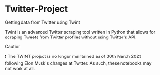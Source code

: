 # Twitter-Project
Getting data from Twitter using Twint

Twint is an advanced Twitter scraping tool written in Python that allows for scraping Tweets from Twitter profiles without using Twitter's API.

> [!CAUTION]
 ❗ The TWINT project is no longer maintained as of 30th March 2023 following Elon Musk's changes at Twitter. As such, these notebooks may not work at all.


